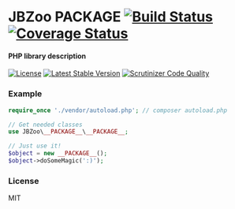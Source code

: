 # JBZoo __PACKAGE__  [![Build Status](https://travis-ci.org/JBZoo/__PACKAGE__.svg?branch=master)](https://travis-ci.org/JBZoo/__PACKAGE__)      [![Coverage Status](https://coveralls.io/repos/JBZoo/__PACKAGE__/badge.svg?branch=master&service=github)](https://coveralls.io/github/JBZoo/__PACKAGE__?branch=master)

#### PHP library description

[![License](https://poser.pugx.org/JBZoo/__PACKAGE__/license)](https://packagist.org/packages/JBZoo/__PACKAGE__)
[![Latest Stable Version](https://poser.pugx.org/JBZoo/__PACKAGE__/v/stable)](https://packagist.org/packages/JBZoo/__PACKAGE__) [![Scrutinizer Code Quality](https://scrutinizer-ci.com/g/JBZoo/__PACKAGE__/badges/quality-score.png?b=master)](https://scrutinizer-ci.com/g/JBZoo/__PACKAGE__/?branch=master)

### Example

```php
require_once './vendor/autoload.php'; // composer autoload.php

// Get needed classes
use JBZoo\__PACKAGE__\__PACKAGE__;

// Just use it!
$object = new __PACKAGE__();
$object->doSomeMagic(':)');
```

### License

MIT
